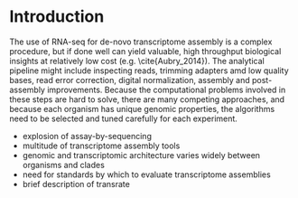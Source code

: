 # Introduction

The use of RNA-seq for de-novo transcriptome assembly is a complex procedure, but if done well can yield valuable, high throughput biological insights at relatively low cost (e.g. \cite{Aubry_2014}). The analytical pipeline might include inspecting reads, trimming adapters amd low quality bases, read error correction, digital normalization, assembly and post-assembly improvements. Because the computational problems involved in these steps are hard to solve, there are many competing approaches, and because each organism has unique genomic properties, the algorithms need to be selected and tuned carefully for each experiment.

* explosion of assay-by-sequencing
* multitude of transcriptome assembly tools
* genomic and transcriptomic architecture varies widely between organisms and clades
* need for standards by which to evaluate transcriptome assemblies
* brief description of transrate